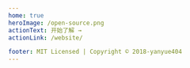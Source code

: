 ```yaml
---
home: true
heroImage: /open-source.png
actionText: 开始了解 →
actionLink: /website/

footer: MIT Licensed | Copyright © 2018-yanyue404
---
```

